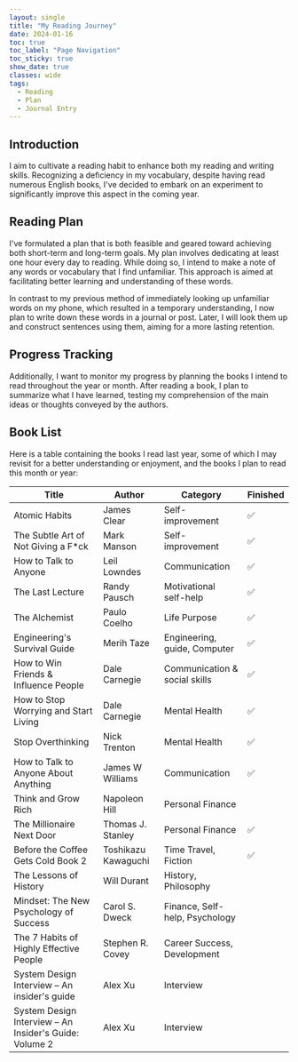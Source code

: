 ```yaml
---
layout: single
title: "My Reading Journey"
date: 2024-01-16
toc: true
toc_label: "Page Navigation"
toc_sticky: true
show_date: true
classes: wide
tags:
  - Reading
  - Plan
  - Journal Entry
---
```


## Introduction

I aim to cultivate a reading habit to enhance both my reading and writing skills. Recognizing a deficiency in my vocabulary, despite having read numerous English books, I've decided to embark on an experiment to significantly improve this aspect in the coming year.

## Reading Plan

I've formulated a plan that is both feasible and geared toward achieving both short-term and long-term goals. My plan involves dedicating at least one hour every day to reading. While doing so, I intend to make a note of any words or vocabulary that I find unfamiliar. This approach is aimed at facilitating better learning and understanding of these words.

In contrast to my previous method of immediately looking up unfamiliar words on my phone, which resulted in a temporary understanding, I now plan to write down these words in a journal or post. Later, I will look them up and construct sentences using them, aiming for a more lasting retention.

## Progress Tracking

Additionally, I want to monitor my progress by planning the books I intend to read throughout the year or month. After reading a book, I plan to summarize what I have learned, testing my comprehension of the main ideas or thoughts conveyed by the authors.

## Book List

Here is a table containing the books I read last year, some of which I may revisit for a better understanding or enjoyment, and the books I plan to read this month or year:

| Title                                                  | Author              | Category                       | Finished           |
| ------------------------------------------------------ | ------------------- | ------------------------------ | ------------------ |
| Atomic Habits                                          | James Clear         | Self-improvement               | :white_check_mark: |
| The Subtle Art of Not Giving a F\*ck                   | Mark Manson         | Self-improvement               | :white_check_mark: |
| How to Talk to Anyone                                  | Leil Lowndes        | Communication                  | :white_check_mark: |
| The Last Lecture                                       | Randy Pausch        | Motivational self-help         | :white_check_mark: |
| The Alchemist                                          | Paulo Coelho        | Life Purpose                   | :white_check_mark: |
| Engineering's Survival Guide                           | Merih Taze          | Engineering, guide, Computer   | :white_check_mark: |
| How to Win Friends & Influence People                  | Dale Carnegie       | Communication & social skills  | :white_check_mark: |
| How to Stop Worrying and Start Living                  | Dale Carnegie       | Mental Health                  | :white_check_mark: |
| Stop Overthinking                                      | Nick Trenton        | Mental Health                  | :white_check_mark: |
| How to Talk to Anyone About Anything                   | James W Williams    | Communication                  | :white_check_mark: |
| Think and Grow Rich                                    | Napoleon Hill       | Personal Finance               |                    |
| The Millionaire Next Door                              | Thomas J. Stanley   | Personal Finance               | :white_check_mark: |
| Before the Coffee Gets Cold Book 2                     | Toshikazu Kawaguchi | Time Travel, Fiction           | :white_check_mark: |
| The Lessons of History                                 | Will Durant         | History, Philosophy            |                    |
| Mindset: The New Psychology of Success                 | Carol S. Dweck      | Finance, Self-help, Psychology |                    |
| The 7 Habits of Highly Effective People                | Stephen R. Covey    | Career Success, Development    |                    |
| System Design Interview – An insider's guide           | Alex Xu             | Interview                      |                    |
| System Design Interview – An Insider's Guide: Volume 2 | Alex Xu             | Interview                      |                    |
